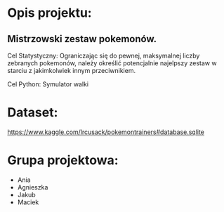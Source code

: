 # Opis projektu:

## Mistrzowski zestaw pokemonów.
Cel Statystyczny: Ograniczając się do pewnej, maksymalnej liczby zebranych pokemonów, należy określić potencjalnie najelpszy zestaw w starciu z jakimkolwiek innym przeciwnikiem.

Cel Python: Symulator walki

# Dataset: 
https://www.kaggle.com/lrcusack/pokemontrainers#database.sqlite

# Grupa projektowa:
* Ania
* Agnieszka
* Jakub
* Maciek

